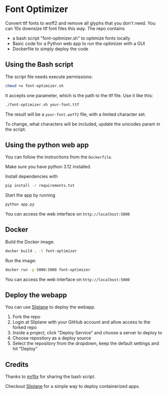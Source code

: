 # Font Optimizer

Convert ttf fonts to woff2 and remove all glyphs that you don't need. You can 10x downsize ttf font files this way. The repo contains

- a bash script "font-optimizer.sh" to optimize fonts locally
- Basic code for a Python web app to run the optimizer with a GUI
- Dockerfile to simply deploy the code

## Using the Bash script

The script file needs execute permissions:

```bash
chmod +x font-optimizer.sh
```

It accepts one parameter, which is the path to the ttf file. Use it like this:

```bash
./font-optimizer.sh your-font.ttf
```

The result will be a `your-font.woff2` file, with a limited character set.

To change, what characters will be included, update the unicodes param in the script.

## Using the python web app

You can follow the instructions from the `Dockerfile`.

Make sure you have python 3.12 installed.

Install dependencies with 

```bash
pip install -r requirements.txt
```

Start the app by running 

```bash
python app.py
```

You can access the web interface on `http://localhost:5000`

## Docker

Build the Docker image:

```bash
docker build . -t font-optimizer
```

Run the image:
```bash
docker run -p 5000:5000 font-optimizer
```

You can access the web interface on `http://localhost:5000`

## Deploy the webapp

You can use [Sliplane](https://sliplane.io) to deploy the webapp. 

1. Fork the repo
2. Login at Sliplane with your GitHub account and allow access to the forked repo 
3. Inside a project, click "Deploy Service" and choose a server to deploy to
4. Choose repository as a deploy source
5. Select the repository from the dropdown, keep the default settings and hit "Deploy"


## Credits

Thanks to [mrflix](https://github.com/mrflix) for sharing the bash script.

Checkout [Sliplane](sliplane.io) for a simple way to deploy containerized apps.